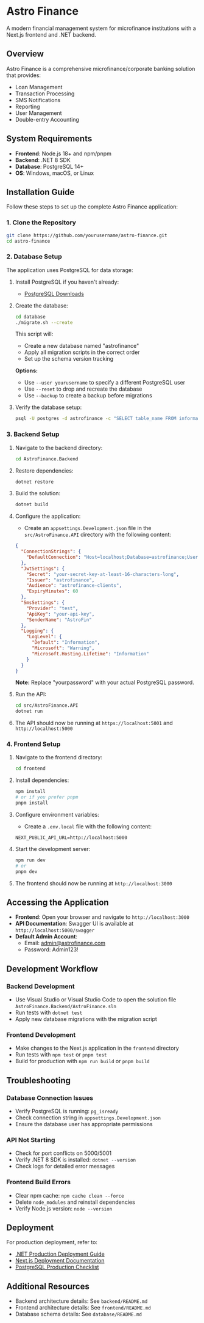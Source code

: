 # Astro Finance

A modern financial management system for microfinance institutions with a Next.js frontend and .NET backend.

## Overview

Astro Finance is a comprehensive microfinance/corporate banking solution that provides:

- Loan Management
- Transaction Processing
- SMS Notifications
- Reporting
- User Management
- Double-entry Accounting

## System Requirements

- **Frontend**: Node.js 18+ and npm/pnpm
- **Backend**: .NET 8 SDK
- **Database**: PostgreSQL 14+
- **OS**: Windows, macOS, or Linux

## Installation Guide

Follow these steps to set up the complete Astro Finance application:

### 1. Clone the Repository

```bash
git clone https://github.com/yourusername/astro-finance.git
cd astro-finance
```

### 2. Database Setup

The application uses PostgreSQL for data storage:

1. Install PostgreSQL if you haven't already:
   - [PostgreSQL Downloads](https://www.postgresql.org/download/)

2. Create the database:
   ```bash
   cd database
   ./migrate.sh --create
   ```
   
   This script will:
   - Create a new database named "astrofinance"
   - Apply all migration scripts in the correct order
   - Set up the schema version tracking

   **Options:**
   - Use `--user yourusername` to specify a different PostgreSQL user
   - Use `--reset` to drop and recreate the database
   - Use `--backup` to create a backup before migrations

3. Verify the database setup:
   ```bash
   psql -U postgres -d astrofinance -c "SELECT table_name FROM information_schema.tables WHERE table_schema = 'public';"
   ```

### 3. Backend Setup

1. Navigate to the backend directory:
   ```bash
   cd AstroFinance.Backend
   ```

2. Restore dependencies:
   ```bash
   dotnet restore
   ```

3. Build the solution:
   ```bash
   dotnet build
   ```

4. Configure the application:
   - Create an `appsettings.Development.json` file in the `src/AstroFinance.API` directory with the following content:
   ```json
   {
     "ConnectionStrings": {
       "DefaultConnection": "Host=localhost;Database=astrofinance;Username=postgres;Password=yourpassword"
     },
     "JwtSettings": {
       "Secret": "your-secret-key-at-least-16-characters-long",
       "Issuer": "astrofinance",
       "Audience": "astrofinance-clients",
       "ExpiryMinutes": 60
     },
     "SmsSettings": {
       "Provider": "test",
       "ApiKey": "your-api-key",
       "SenderName": "AstroFin"
     },
     "Logging": {
       "LogLevel": {
         "Default": "Information",
         "Microsoft": "Warning",
         "Microsoft.Hosting.Lifetime": "Information"
       }
     }
   }
   ```
   
   **Note:** Replace "yourpassword" with your actual PostgreSQL password.

5. Run the API:
   ```bash
   cd src/AstroFinance.API
   dotnet run
   ```

6. The API should now be running at `https://localhost:5001` and `http://localhost:5000`

### 4. Frontend Setup

1. Navigate to the frontend directory:
   ```bash
   cd frontend
   ```

2. Install dependencies:
   ```bash
   npm install
   # or if you prefer pnpm
   pnpm install
   ```

3. Configure environment variables:
   - Create a `.env.local` file with the following content:
   ```
   NEXT_PUBLIC_API_URL=http://localhost:5000
   ```

4. Start the development server:
   ```bash
   npm run dev
   # or
   pnpm dev
   ```

5. The frontend should now be running at `http://localhost:3000`

## Accessing the Application

- **Frontend**: Open your browser and navigate to `http://localhost:3000`
- **API Documentation**: Swagger UI is available at `http://localhost:5000/swagger`
- **Default Admin Account**:
  - Email: admin@astrofinance.com
  - Password: Admin123!

## Development Workflow

### Backend Development

- Use Visual Studio or Visual Studio Code to open the solution file `AstroFinance.Backend/AstroFinance.sln`
- Run tests with `dotnet test`
- Apply new database migrations with the migration script

### Frontend Development

- Make changes to the Next.js application in the `frontend` directory
- Run tests with `npm test` or `pnpm test`
- Build for production with `npm run build` or `pnpm build`

## Troubleshooting

### Database Connection Issues

- Verify PostgreSQL is running: `pg_isready`
- Check connection string in `appsettings.Development.json`
- Ensure the database user has appropriate permissions

### API Not Starting

- Check for port conflicts on 5000/5001
- Verify .NET 8 SDK is installed: `dotnet --version`
- Check logs for detailed error messages

### Frontend Build Errors

- Clear npm cache: `npm cache clean --force`
- Delete `node_modules` and reinstall dependencies
- Verify Node.js version: `node --version`

## Deployment

For production deployment, refer to:
- [.NET Production Deployment Guide](https://docs.microsoft.com/en-us/aspnet/core/host-and-deploy/)
- [Next.js Deployment Documentation](https://nextjs.org/docs/deployment)
- [PostgreSQL Production Checklist](https://wiki.postgresql.org/wiki/Don't_Do_This)

## Additional Resources

- Backend architecture details: See `backend/README.md`
- Frontend architecture details: See `frontend/README.md`
- Database schema details: See `database/README.md`
